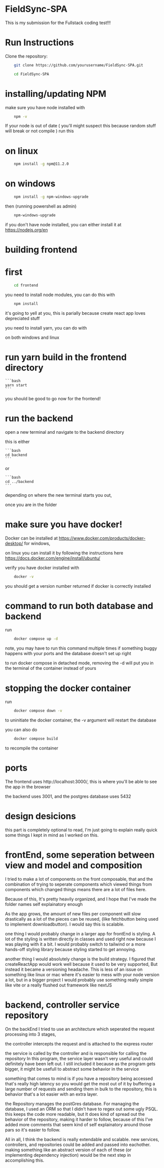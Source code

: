 # FieldSync-SPA
This is my submission for the Fullstack coding test!!!

# Run Instructions

Clone the repository:

```bash
    git clone https://github.com/yourusername/FieldSync-SPA.git
```

```bash
    cd FieldSync-SPA
```

# installing/updating NPM

make sure you have node installed with 

```bash
    npm -v
```

If your node is out of date ( you'll might suspect this because random stuff will break or not compile ) 
run this 

# on linux
```bash
    npm install -g npm@11.2.0
```
# on windows

```bash
    npm install -g npm-windows-upgrade
```

then (running powershell as admin)

```bash 
    npm-windows-upgrade
```

if you don't have node installed, you can either install it at https://nodejs.org/en


# building frontend

# first

```bash
    cd frontend
```

you need to install node modules, you can do this with
```bash 
    npm install 
```

it's going to yell at you, this is parially because create react app loves depreciated stuff

you need to install yarn, you can do with 

on both windows and linux

# run yarn build in the frontend directory
    ```bash
    yarn start
    ```
you should be good to go now for the frontend!

# run the backend
open a new terminal and navigate to the backend directory

this is either   

    ```bash
    cd backend
    ```
or

    ```bash
    cd ../backend
    ```
depending on where the new terminal starts you out,

once you are in the folder

# make sure you have docker!

Docker can be installed at https://www.docker.com/products/docker-desktop/ for windows, 

on linux you can install it by following the instructions here
https://docs.docker.com/engine/install/ubuntu/

verify you have docker installed with 

```bash
    docker -v
```

you should get a version number returned if docker is correctly installed

# command to run both database and backend

run 

```bash 
    docker compose up -d
```

note, you may have to run this command multiple times if something buggy happens with your ports and the database doesn't set up right

to run docker compose in detached mode, removing the -d will put you in the terminal of the container instead of yours

# stopping the docker container

run 

```bash 
    docker compose down -v
```

to uninitiate the docker container, the -v argument will restart the database

you can also do 

```bash
    docker compose build
``` 

to recompile the container

# ports

The frontend uses http://localhost:3000/, this is where you'll be able to see the app in the browser

the backend uses 3001, and the postgres database uses 5432


# design desicions

this part is completely optional to read,
I'm just going to explain really quick some things I kept in mind as I worked on this.

# frontEnd, some seperation between view and model and composition

I tried to make a lot of components on the front composable, that and the combination of trying to seperate components which viewed things from components which changed things means there are a lot of files here.

Because of this, It's pretty heavily organized, and I hope that I've made the folder names self explainatory enough

As the app grows, the amount of new files per component will slow drastically as a lot of the pieces can be reused, (like fetchbutton being used to implement downloadbutton). I would say this is scalable.

one thing I would probably change in a larger app for frontEnd is styling. A lot of the styling is written directly in classes and used right now because I was playing with it a bit. I would probably switch to tailwind or a more hands-off styling library because styling started to get annoying.

another thing I would absolutely change is the build strategy. I figured that createReactApp would work well because it used to be very supported, But instead it became a versioning headache. This is less of an issue on something like linux or mac where it's easier to mess with your node version a lot, but in a bigger project I would probably use something really simple like vite or a really flushed out framework like nextJS

# backend, controller service repository

On the backEnd I tried to use an architecture which seperated the request processing into 3 stages, 

the controller intercepts the request and is attached to the express router

the service is called by the controller and is responsible for calling the repository In this program, the service layer wasn't very useful and could definitely have been left out. I still included it because as the program gets bigger, it might be usefull to abstract some behavior in the service

something that comes to mind is if you have a repository being accessed that's really high latency so you would get the most out of it by buffering a large number of requests and sending them in bulk to the repository, this is behavior that's a lot easier with an extra layer.

the Repository manages the postGres database. For managing the database, I used an ORM so that I didn't have to regex out some ugly PSQL. this keeps the code more readable, but It does kind of spread out the behavior of the repository, making it harder to follow, because of this I've added more comments that seem kind of self explainatory around those pars so it's easier to follow.

All in all, I think the backend is really extendable and scalable. new services, controllers, and repositories could be added and passed into eachother. making something like an abstract version of each of these (or implementing dependency injection) would be the next step in accomplishing this.
